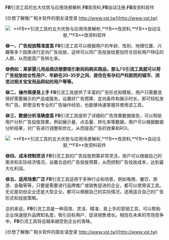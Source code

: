 **FB**引流工具的五大优势与应用场景解析,**FB**改资料,**FB**自动注册,**FB**改资料软件

[😍想了解推广相关软件的朋友请登录 http://www.vst.tw](http://www.vst.tw)

 <center><img src="https://vst.tw/MP4/tuiguang/png/4.png" alt="**FB**引流工具的五大优势与应用场景解析,**FB**改资料,**FB**自动注册,**FB**改资料软件"></center>

**😄一、广告投放精准度高**
**FB**引流工具可以根据用户的年龄、性别、地理位置、兴趣等多个因素进行定向广告投放，这样可以将广告投放给更加符合目标用户特征的人群，从而提高广告转化率。

**😄例如：某家婴儿用品商店想要吸引新妈妈购买商品，那么**FB**引流工具就可以将广告投放给女性用户、年龄在20-35岁之间、居住在有孕妇产科医院的城市、浏览过相关宝宝用品网站的用户等等。**

**😄二、操作简便易上手**
**FB**引流工具提供了丰富的广告形式和模板，用户只需要选择好需要展示的产品或服务，设置好广告预算、定向条件和展示时长，即可轻松发布广告。即使没有专业的广告操作经验，也能够快速掌握并使用该工具。

**😄三、数据分析准确度高**
**FB**引流工具提供了详细的广告效果数据报告，可以帮助用户分析广告投放效果，例如展示量、点击量、转化率等数据。用户可以根据数据分析结果，对广告进行调整和优化，从而提高广告的效果和ROI。

 <center><img src="https://vst.tw/MP4/tuiguang/png/4.png" alt="**FB**引流工具的五大优势与应用场景解析,**FB**改资料,**FB**自动注册,**FB**改资料软件"></center>

**😄四、成本控制灵活**
**FB**引流工具的广告投放预算非常灵活，用户可以根据自己的需求和实际经济情况，设置合适的广告投放预算，从而控制广告投放成本，达到最大化利润。

**😄五、适用场景广泛**
**FB**引流工具适用于多种行业和场景，例如电商、餐饮、旅游、金融等等，只要是需要进行品牌推广或销售促进的企业，都可以使用该工具。无论是初创企业还是大型企业，都可以根据自己的实际情况，选用适合自己的广告形式和投放策略。

总的来说，**FB**引流工具是一种高效、灵活、精准、易上手的营销工具，可以帮助企业快速提升品牌知名度，吸引目标用户，促进销售增长。相信在未来的市场竞争中，**FB**引流工具将会越来越受到企业的青睐。

[😍想了解推广相关软件的朋友请登录 http://www.vst.tw](http://www.vst.tw)



